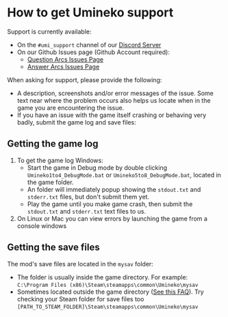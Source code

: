 # How to get Umineko support

Support is currently available:

- On the `#umi_support` channel of our [Discord Server](https://discord.gg/pf5VhF9)
- On our Github Issues page (Github Account required):
  - [Question Arcs Issues Page](https://github.com/07th-mod/umineko-question/issues)
  - [Answer Arcs Issues Page](https://github.com/07th-mod/umineko-answer/issues)

When asking for support, please provide the following:

- A description, screenshots and/or error messages of the issue. Some text near where the problem occurs also helps us locate when in the game you are encountering the issue.
- If you have an issue with the game itself crashing or behaving very badly, submit the game log and save files:

## Getting the game log

  1. To get the game log Windows:
      - Start the game in Debug mode by double clicking `Umineko1to4_DebugMode.bat` or `Umineko5to8_DebugMode.bat`, located in the game folder.
      - An folder will immediately popup showing the `stdout.txt` and `stderr.txt` files, but don't submit them yet.
      - Play the game until you make game crash, then submit the `stdout.txt` and `stderr.txt` text files to us.
  2. On Linux or Mac you can view errors by launching the game from a console windows

## Getting the save files

The mod's save files are located in the `mysav` folder:

- The folder is usually inside the game directory. For example:<br>`C:\Program Files (x86)\Steam\steamapps\common\Umineko\mysav`
- Sometimes located outside the game directory ([See this FAQ](http://07th-mod.com/wiki/Umineko/Umineko-Part-0-TroubleShooting-and-FAQ/#steam-sync-doesnt-work)). Try checking your Steam folder for save files too `[PATH_TO_STEAM_FOLDER]\Steam\steamapps\common\Umineko\mysav`
